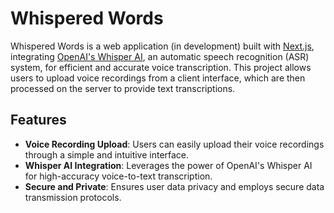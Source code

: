 # Whispered Words

Whispered Words is a web application (in development) built with [Next.js](https://nextjs.org/), integrating [OpenAI's Whisper AI](https://openai.com/blog/whisper/), an automatic speech recognition (ASR) system, for efficient and accurate voice transcription. This project allows users to upload voice recordings from a client interface, which are then processed on the server to provide text transcriptions.

## Features
- **Voice Recording Upload**: Users can easily upload their voice recordings through a simple and intuitive interface.
- **Whisper AI Integration**: Leverages the power of OpenAI's Whisper AI for high-accuracy voice-to-text transcription.
- **Secure and Private**: Ensures user data privacy and employs secure data transmission protocols.

